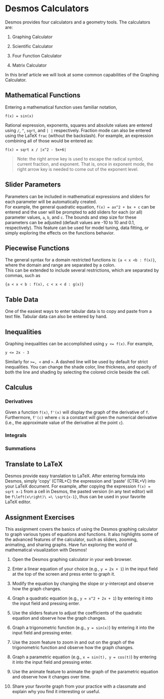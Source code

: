 # Desmos Calculators

Desmos provides four calculators and a geometry tools.  The calculators are:

1. Graphing Calculator

2. Scientific Calculator

3. Four Function Calculator

4. Matrix Calculator

In this brief article we will look at some common capabilities of the Graphing Calculator.




## Mathematical Functions

Entering a mathematical function uses familiar notation, 
```
f(x) = sin(x)
```

Rational expression, exponents, squares and absolute values are entered using `/`, `^`, `sqrt`, and `| |` respectively.  Fraction mode can also be entered
using the LaTeX `frac` (without the backslash).  For example, an expression combining all of those would be entered as:

```
f(x) = sqrt x / |x^2 - 5x+6|
```

> Note: the right arrow key is used to escape the radical symbol, current fraction, and exponent.  That is, once in exponent mode, the right arrow key
is needed to come out of the exponent level.
  



## Slider Parameters

Parameters can be included in mathematical expressions and sliders for each parameter will be automatically created.  
For example, the general quadratic equation, `f(x) = ax^2 + bx + c` can be entered and the user will be prompted to add sliders
for each (or all) parameter values, `a`, `b`, and `c`.  The bounds and step size for these parameters can be adjusted (default values are
-10 to 10 and 0.1, respectively).  This feature can be used for model tuning, data fitting, or simply exploring the effects on the 
functions behavior.  



## Piecewise Functions

The general syntax for a domain restricted functions is: `{a < x <b : f(x)}`, where the domain and range are separated by a colon.    
This can be extended to include several restrictions, which are separated by commas, such as
```
{a < x < b : f(x), c < x < d : g(x)}
```




## Table Data

One of the easiest ways to enter tabular data is to copy and paste from a text file.  Tabular data can also be entered by hand.




## Inequalities

Graphing inequalities can be accomplished using `y <= f(x)`.  For example, 
```
y <= 2x - 3
``` 

Similarly for `>=, <` and `>`.  A dashed line will be used by default for strict inequalities.  You can change the shade color, line 
thickness, and opacity of both the line and shading by selecting the colored circle beside the cell.



## Calculus 

### Derivatives

Given a function `f(x)`, `f'(x)` will display the graph of the derivative of `f`.  Furthermore, `f'(c)` where `c` is a constant
will given the numerical derivative (i.e., the approximate value of the derivative at the point `c`).  

### Integrals



### Summations




## Translate to LaTeX

Desmos provide easy translation to LaTeX. After entering formula into Desmos, simply 'copy' (CTRL+C) the expression
and 'paste' (CTRL+V) into your LaTeX document.  For example, after copying the expression `f(x) = sqrt x-1` from a cell in Desmos, the pasted version (in any text editor)
will be `f\left(x\right)\ =\ \sqrt{x-1}`, thus can be used in your favorite LaTeX editor.  



## Assignment Exercises

This assignment covers the basics of using the Desmos graphing calculator to graph various types of equations and functions. It also highlights some of the advanced features of the calculator, such as sliders, zooming, animating, and sharing graphs. Have fun exploring the world of mathematical visualization with Desmos!


1. Open the Desmos graphing calculator in your web browser.

2. Enter a linear equation of your choice (e.g., `y = 2x + 1`) in the input field at the top of the screen and press enter to graph it.

3. Modify the equation by changing the slope or y-intercept and observe how the graph changes.

4. Graph a quadratic equation (e.g., `y = x^2 + 2x + 1`) by entering it into the input field and pressing enter.

5. Use the sliders feature to adjust the coefficients of the quadratic equation and observe how the graph changes.

6. Graph a trigonometric function (e.g., `y = sin(x)`) by entering it into the input field and pressing enter.

7. Use the zoom feature to zoom in and out on the graph of the trigonometric function and observe how the graph changes.

8. Graph a parametric equation (e.g., `x = sin(t), y = cos(t)`) by entering it into the input field and pressing enter.

9. Use the animate feature to animate the graph of the parametric equation and observe how it changes over time.

10. Share your favorite graph from your practice with a classmate and explain why you find it interesting or useful.



